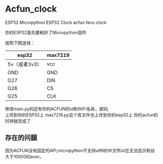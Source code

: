 # Acfun_clock
ESP32 Micropython ESP32 Clock acfun fans clock


你的ESP32首先要刷好了Micropython固件


按照下图连线：  

|esp32 |    max7219  |
|----|----|
|5v（或者3v3）| vcc|  
|GND   |GND|  
|G27   |DIN|  
|G26  |CS|  
|G25| CLK|  


修改main.py的还有你的ACFUN的id和WiFi名称，密码,  
上传到你的ESP32上
max7219.py这个库文件也上传到你的esp32上
你的acfun的时钟就完成了

## 存在的问腿
因为ACFUN没有固定的API,micropython不支持utf8的中文所以在无法显示粉丝大于10000的acer。

